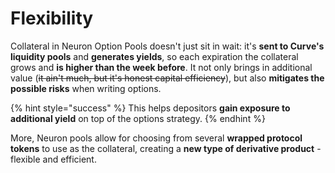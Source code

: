 # Flexibility

Collateral in Neuron Option Pools doesn't just sit in wait: it's **sent to Curve's liquidity pools** and **generates yields**, so each expiration the collateral grows and **is higher than the week before**. It not only brings in additional value (~~it ain't much, but it's honest capital efficiency~~), but also **mitigates the possible risks** when writing options.

{% hint style="success" %}
This helps depositors **gain exposure to additional yield** on top of the options strategy. ​
{% endhint %}

More, Neuron pools allow for choosing from several **wrapped protocol tokens** to use as the collateral, creating a **new type of derivative product** - flexible and efficient.
